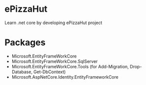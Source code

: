 # ePizzaHut
Learn .net core by developing ePizzaHut project


# Packages
* Microsoft.EntityFrameWorkCore
* Microsoft.EntityFrameWorkCore.SqlServer
* Microsoft.EntityFrameWorkCore.Tools (for Add-Migration, Drop-Database, Get-DbContext)
* Microsoft.AspNetCore.Identity.EntityFrameworkCore

